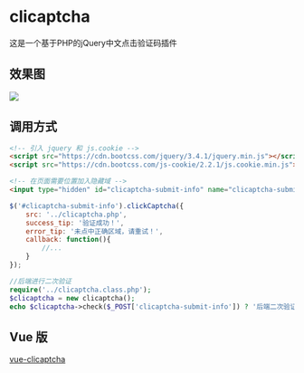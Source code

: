 # clicaptcha
这是一个基于PHP的jQuery中文点击验证码插件

## 效果图
![](https://i.loli.net/2019/12/21/MzK7hOwNWaBAC9v.png)

## 调用方式
```html
<!-- 引入 jquery 和 js.cookie -->
<script src="https://cdn.bootcss.com/jquery/3.4.1/jquery.min.js"></script>
<script src="https://cdn.bootcss.com/js-cookie/2.2.1/js.cookie.min.js"></script>

<!-- 在页面需要位置加入隐藏域 -->
<input type="hidden" id="clicaptcha-submit-info" name="clicaptcha-submit-info">
```
```js
$('#clicaptcha-submit-info').clickCaptcha({
    src: '../clicaptcha.php',
	success_tip: '验证成功！',
	error_tip: '未点中正确区域，请重试！',
	callback: function(){
		//...
	}
});
```
```php
//后端进行二次验证
require('../clicaptcha.class.php');
$clicaptcha = new clicaptcha();
echo $clicaptcha->check($_POST['clicaptcha-submit-info']) ? '后端二次验证成功' : '后端二次验证失败';
```

## Vue 版
[vue-clicaptcha](https://github.com/hooray/vue-clicaptcha)